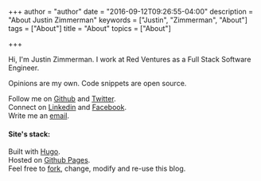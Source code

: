 +++
author = "author"
date = "2016-09-12T09:26:55-04:00"
description = "About Justin Zimmerman"
keywords = ["Justin", "Zimmerman", "About"]
tags = ["About"]
title = "About"
topics = ["About"]

+++

Hi, I'm Justin Zimmerman. I work at Red Ventures as a Full Stack Software Engineer.

Opinions are my own. Code snippets are open source.

Follow me on [Github](https://github.com/jrzimmerman) and [Twitter](https://twitter.com/justzimmerman).<br>
Connect on [Linkedin](https://www.linkedin.com/in/justinrzimmerman) and [Facebook](https://www.facebook.com/JustinRichardZimmerman).<br>
Write me an [email](mailto:justin.richard.zimmerman@gmail.com).

#### Site's stack:

Built with [Hugo](http://gohugo.io/).
<br>Hosted on [Github Pages](https://pages.github.com/).
<br>Feel free to [fork](https://github.com/jrzimmerman/justinzimmerman.net), change, modify and re-use this blog.
